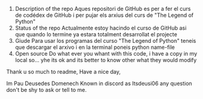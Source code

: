 1.  Description of the repo
Aques repositori de GitHub es per a fer el curs de codédex de GitHub i per pujar els arxius del curs de "The Legend of Python" 
2.  Status of the repo
Actualmente estoy hacindo el curso de GitHub asi que quando lo termine ya estara totalment desarrollat el projecte 
3.  Giude
Para usar los programas del curso "The Legend of Python" teneis que descargar el arxivo i en la terminal poneis python name-file 
4.  Open source
Do what ever you whant with this code, i have a copy in my local so... yhe its ok and its better to know other what they would modify




Thank u so much to readme,
Have a nice day,


Im Pau Deusedes Domenech Known in discord as Itsdeusi06 any question don't be shy to ask or tell to me.